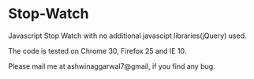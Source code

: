 Stop-Watch
==========

Javascript Stop Watch with no additional javascipt libraries(jQuery) used.

The code is tested on Chrome 30, Firefox 25 and IE 10.

Please mail me at ashwinaggarwal7@gmail, if you find any bug.

